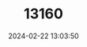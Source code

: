 ---
title: "13160"
category: "Meriones chengi"
draft: false
date: 2024-02-22 13:03:50
languages:
  English: ["Cheng's Gerbil", "Cheng's Jird"]
  Chinese: ["Zhengshi Shashu"]
---